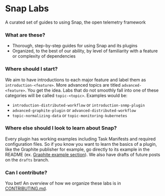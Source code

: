 # Snap Labs
A curated set of guides to using Snap, the open telemetry framework

### What are these?

* Thorough, step-by-step guides for using Snap and its plugins
* Organized, to the best of our ability, by level of familiarity with a feature or complexity of dependencies

### Where should I start?

We aim to have introductions to each major feature and label them as `introduction-<feature>`. More advanced topics are titled `advanced-<feature>`. You get the idea. Labs that do not smoothly fall into one of these categories will be called `topic-<topic>`. Examples would be:

* `introduction-distributed-workflow` or `introduction-snmp-plugin`
* `advanced-graphite-plugin` or `advanced-distributed-workflow`
* `topic-normalizing-data` or `topic-monitoring-kubernetes`

### Where else should I look to learn about Snap?

Every plugin has working examples including Task Manifests and required configuration files. So if you know you want to learn the basics of a plugin, like the Graphite publisher for example, go directly to its example in the README (ex. [Graphite example section](https://github.com/intelsdi-x/snap-plugin-publisher-graphite#examples)). We also have drafts of future posts on the `drafts` branch. 

### Can I contribute?

You bet! An overview of how we organize these labs is in [CONTRIBUTING.md](CONTRIBUTING.md).
